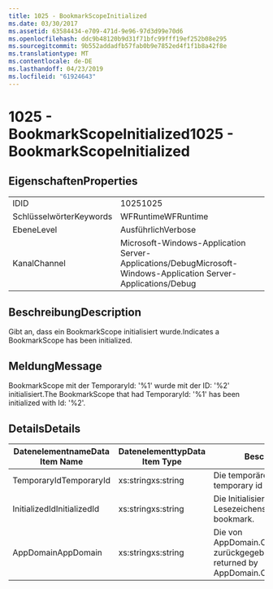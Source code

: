 ```yaml
---
title: 1025 - BookmarkScopeInitialized
ms.date: 03/30/2017
ms.assetid: 63584434-e709-471d-9e96-97d3d99e70d6
ms.openlocfilehash: ddc9b48120b9d31f71bfc99fff19ef252b08e295
ms.sourcegitcommit: 9b552addadfb57fab0b9e7852ed4f1f1b8a42f8e
ms.translationtype: MT
ms.contentlocale: de-DE
ms.lasthandoff: 04/23/2019
ms.locfileid: "61924643"
---
```

# <a name="1025---bookmarkscopeinitialized"></a><span data-ttu-id="ddeaf-102">1025 - BookmarkScopeInitialized</span><span class="sxs-lookup"><span data-stu-id="ddeaf-102">1025 - BookmarkScopeInitialized</span></span>
## <a name="properties"></a><span data-ttu-id="ddeaf-103">Eigenschaften</span><span class="sxs-lookup"><span data-stu-id="ddeaf-103">Properties</span></span>  
  
|||  
|-|-|  
|<span data-ttu-id="ddeaf-104">ID</span><span class="sxs-lookup"><span data-stu-id="ddeaf-104">ID</span></span>|<span data-ttu-id="ddeaf-105">1025</span><span class="sxs-lookup"><span data-stu-id="ddeaf-105">1025</span></span>|  
|<span data-ttu-id="ddeaf-106">Schlüsselwörter</span><span class="sxs-lookup"><span data-stu-id="ddeaf-106">Keywords</span></span>|<span data-ttu-id="ddeaf-107">WFRuntime</span><span class="sxs-lookup"><span data-stu-id="ddeaf-107">WFRuntime</span></span>|  
|<span data-ttu-id="ddeaf-108">Ebene</span><span class="sxs-lookup"><span data-stu-id="ddeaf-108">Level</span></span>|<span data-ttu-id="ddeaf-109">Ausführlich</span><span class="sxs-lookup"><span data-stu-id="ddeaf-109">Verbose</span></span>|  
|<span data-ttu-id="ddeaf-110">Kanal</span><span class="sxs-lookup"><span data-stu-id="ddeaf-110">Channel</span></span>|<span data-ttu-id="ddeaf-111">Microsoft-Windows-Application Server-Applications/Debug</span><span class="sxs-lookup"><span data-stu-id="ddeaf-111">Microsoft-Windows-Application Server-Applications/Debug</span></span>|  
  
## <a name="description"></a><span data-ttu-id="ddeaf-112">Beschreibung</span><span class="sxs-lookup"><span data-stu-id="ddeaf-112">Description</span></span>  
 <span data-ttu-id="ddeaf-113">Gibt an, dass ein BookmarkScope initialisiert wurde.</span><span class="sxs-lookup"><span data-stu-id="ddeaf-113">Indicates a BookmarkScope has been initialized.</span></span>  
  
## <a name="message"></a><span data-ttu-id="ddeaf-114">Meldung</span><span class="sxs-lookup"><span data-stu-id="ddeaf-114">Message</span></span>  
 <span data-ttu-id="ddeaf-115">BookmarkScope mit der TemporaryId: '%1' wurde mit der ID: '%2' initialisiert.</span><span class="sxs-lookup"><span data-stu-id="ddeaf-115">The BookmarkScope that had TemporaryId: '%1' has been initialized with Id: '%2'.</span></span>  
  
## <a name="details"></a><span data-ttu-id="ddeaf-116">Details</span><span class="sxs-lookup"><span data-stu-id="ddeaf-116">Details</span></span>  
  
|<span data-ttu-id="ddeaf-117">Datenelementname</span><span class="sxs-lookup"><span data-stu-id="ddeaf-117">Data Item Name</span></span>|<span data-ttu-id="ddeaf-118">Datenelementtyp</span><span class="sxs-lookup"><span data-stu-id="ddeaf-118">Data Item Type</span></span>|<span data-ttu-id="ddeaf-119">Beschreibung</span><span class="sxs-lookup"><span data-stu-id="ddeaf-119">Description</span></span>|  
|--------------------|--------------------|-----------------|  
|<span data-ttu-id="ddeaf-120">TemporaryId</span><span class="sxs-lookup"><span data-stu-id="ddeaf-120">TemporaryId</span></span>|<span data-ttu-id="ddeaf-121">xs:string</span><span class="sxs-lookup"><span data-stu-id="ddeaf-121">xs:string</span></span>|<span data-ttu-id="ddeaf-122">Die temporäre ID des Lesezeichens.</span><span class="sxs-lookup"><span data-stu-id="ddeaf-122">The temporary id of the bookmark.</span></span>|  
|<span data-ttu-id="ddeaf-123">InitializedId</span><span class="sxs-lookup"><span data-stu-id="ddeaf-123">InitializedId</span></span>|<span data-ttu-id="ddeaf-124">xs:string</span><span class="sxs-lookup"><span data-stu-id="ddeaf-124">xs:string</span></span>|<span data-ttu-id="ddeaf-125">Die Initialisierungs-ID des Lesezeichens.</span><span class="sxs-lookup"><span data-stu-id="ddeaf-125">The initialized id of the bookmark.</span></span>|  
|<span data-ttu-id="ddeaf-126">AppDomain</span><span class="sxs-lookup"><span data-stu-id="ddeaf-126">AppDomain</span></span>|<span data-ttu-id="ddeaf-127">xs:string</span><span class="sxs-lookup"><span data-stu-id="ddeaf-127">xs:string</span></span>|<span data-ttu-id="ddeaf-128">Die von AppDomain.CurrentDomain.FriendlyName zurückgegebene Zeichenfolge.</span><span class="sxs-lookup"><span data-stu-id="ddeaf-128">The string returned by AppDomain.CurrentDomain.FriendlyName.</span></span>|
